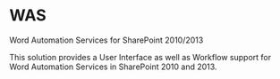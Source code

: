 WAS
===

Word Automation Services for SharePoint 2010/2013

This solution provides a User Interface as well as Workflow support 
for Word Automation Services in SharePoint 2010 and 2013.
